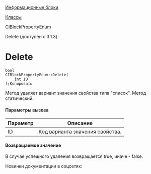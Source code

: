 [Информационные блоки](/api_help/iblock/index.php)

[Классы](/api_help/iblock/classes/index.php)

[CIBlockPropertyEnum](/api_help/iblock/classes/ciblockpropertyenum/index.php)

Delete (доступен с 3.1.3)

Delete
======

```
bool
CIBlockPropertyEnum::Delete(
	int ID
);Копировать
```

Метод удаляет вариант значения свойства типа "список". Метод статический.

#### Параметры вызова

| Параметр | Описание |
| --- | --- |
| ID | Код варианта значения свойства. |

#### Возвращаемое значение

В случае успешного удаления возвращается true, иначе - false.

Новинки документации в соцсетях: